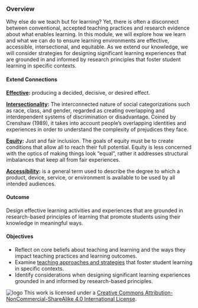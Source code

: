 ### Overview

Why else do we teach but for learning? Yet, there is often a disconnect between conventional, accepted teaching practices and research evidence about what enables learning. In this module, we will explore how we learn and what we can do to ensure learning environments are effective, accessible, intersectional, and equitable. As we extend our knowledge, we will consider strategies for designing significant learning experiences that are grounded in and informed by research principles that foster student learning in specific contexts.

#### Extend Connections

[**Effective**](https://www.merriam-webster.com/dictionary/effective)**:** producing a decided, decisive, or desired effect.

[**Intersectionality**](https://www.ywboston.org/2017/03/what-is-intersectionality-and-what-does-it-have-to-do-with-me/)**:** The interconnected nature of social categorizations such as race, class, and gender, regarded as creating overlapping and interdependent systems of discrimination or disadvantage. Coined by Crenshaw (1989), it takes into account people’s overlapping identities and experiences in order to understand the complexity of prejudices they face.

[**Equity**](https://www.broward.org/Climate/Documents/EquityHandout_082019.pdf)**:** Just and fair inclusion. The goals of equity must be to create conditions that allow all to reach their full potential. Equity is less concerned with the optics of making things look “equal”, rather it addresses structural imbalances that keep all from fair experiences.

[**Accessibility**](https://accessiblecampus.ca/understanding-accessibility/)**:** is a general term used to describe the degree to which a product, device, service, or environment is available to be used by all intended audiences.

#### Outcome

Design effective learning activities and experiences that are grounded in research-based principles of learning that promote students using their knowledge in meaningful ways.

#### Objectives

*   Reflect on core beliefs about teaching and learning and the ways they impact teaching practices and learning outcomes.
*   Examine [teaching approaches and strategies](https://www.cmu.edu/teaching/principles/teaching.html) that foster student learning in specific contexts.
*   Identify considerations when designing significant learning experiences grounded in and informed by research-based principles.

![logo](https://i.creativecommons.org/l/by-nc-sa/4.0/88x31.png) This work is licensed under a [Creative Commons Attribution-NonCommercial-ShareAlike 4.0 International License](https://creativecommons.org/licenses/by-nc-sa/4.0/).
